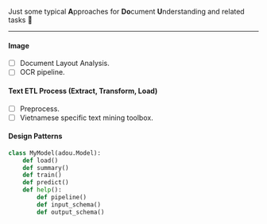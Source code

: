 Just some typical **A**pproaches for **Do**cument **U**nderstanding and related tasks :book:

---

#### Image

- [ ] Document Layout Analysis.
- [ ] OCR pipeline.

#### Text ETL Process (Extract, Transform, Load)

- [ ] Preprocess.
- [ ] Vietnamese specific text mining toolbox. 

#### Design Patterns

```python
class MyModel(adou.Model):
    def load()
    def summary()
    def train()
    def predict()
    def help():
        def pipeline()
        def input_schema()
        def output_schema()
```